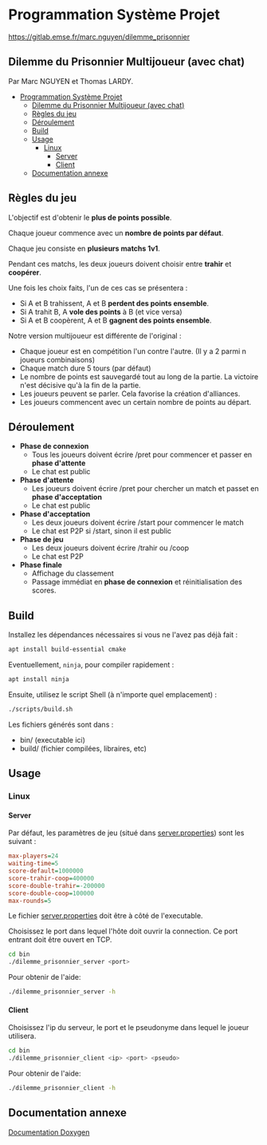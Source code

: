 # Programmation Système Projet

https://gitlab.emse.fr/marc.nguyen/dilemme_prisonnier

## Dilemme du Prisonnier Multijoueur (avec chat)

Par Marc NGUYEN et Thomas LARDY.

- [Programmation Système Projet](#programmation-système-projet)
  - [Dilemme du Prisonnier Multijoueur (avec chat)](#dilemme-du-prisonnier-multijoueur-avec-chat)
  - [Règles du jeu](#règles-du-jeu)
  - [Déroulement](#déroulement)
  - [Build](#build)
  - [Usage](#usage)
    - [Linux](#linux)
      - [Server](#server)
      - [Client](#client)
  - [Documentation annexe](#documentation-annexe)

## Règles du jeu

L'objectif est d'obtenir le **plus de points possible**.

Chaque joueur commence avec un **nombre de points par défaut**.

Chaque jeu consiste en **plusieurs matchs 1v1**.

Pendant ces matchs, les deux joueurs doivent choisir entre **trahir** et **coopérer**.

Une fois les choix faits, l'un de ces cas se présentera :

- Si A et B trahissent, A et B **perdent des points ensemble**.
- Si A trahit B, A **vole des points** à B (et vice versa)
- Si A et B coopèrent, A et B **gagnent des points ensemble**.

Notre version multijoueur est différente de l'original :

- Chaque joueur est en compétition l'un contre l'autre. (Il y a 2 parmi n joueurs combinaisons)
- Chaque match dure 5 tours (par défaut)
- Le nombre de points est sauvegardé tout au long de la partie. La victoire n'est décisive qu'à la fin de la partie.
- Les joueurs peuvent se parler. Cela favorise la création d'alliances.
- Les joueurs commencent avec un certain nombre de points au départ.

## Déroulement

- **Phase de connexion**
  - Tous les joueurs doivent écrire /pret pour commencer et passer en **phase d'attente**
  - Le chat est public
- **Phase d'attente**
  - Les joueurs doivent écrire /pret pour chercher un match et passet en **phase d'acceptation**
  - Le chat est public
- **Phase d'acceptation**
  - Les deux joueurs doivent écrire /start pour commencer le match
  - Le chat est P2P si /start, sinon il est public
- **Phase de jeu**
  - Les deux joueurs doivent écrire /trahir ou /coop
  - Le chat est P2P
- **Phase finale**
  - Affichage du classement
  - Passage immédiat en **phase de connexion** et réinitialisation des scores.

## Build

Installez les dépendances nécessaires si vous ne l'avez pas déjà fait :

```sh
apt install build-essential cmake
```

Eventuellement, `ninja`, pour compiler rapidement :

```sh
apt install ninja
```

Ensuite, utilisez le script Shell (à n'importe quel emplacement) :

```sh
./scripts/build.sh
```

Les fichiers générés sont dans :

- bin/ (executable ici)
- build/ (fichier compilées, libraires, etc)

## Usage

### Linux

#### Server

Par défaut, les paramètres de jeu (situé dans [server.properties](./bin/server.properties)) sont les suivant :

```ini
max-players=24
waiting-time=5
score-default=1000000
score-trahir-coop=400000
score-double-trahir=-200000
score-double-coop=100000
max-rounds=5
```

Le fichier [server.properties](./bin/server.properties) doit être à côté de l'executable.

Choisissez le port dans lequel l'hôte doit ouvrir la connection.
Ce port entrant doit être ouvert en TCP.

```sh
cd bin
./dilemme_prisonnier_server <port>
```

Pour obtenir de l'aide:

```sh
./dilemme_prisonnier_server -h
```

#### Client

Choisissez l'ip du serveur, le port et le pseudonyme dans lequel le joueur utilisera.

```sh
cd bin
./dilemme_prisonnier_client <ip> <port> <pseudo>
```

Pour obtenir de l'aide:

```sh
./dilemme_prisonnier_client -h
```

## Documentation annexe

[Documentation Doxygen](http://marc.nguyen.gitlab.emse.fr/dilemme_prisonnier)
